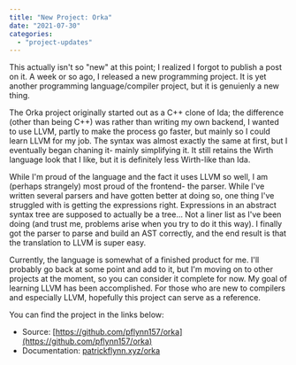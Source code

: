 ```yaml
---
title: "New Project: Orka"
date: "2021-07-30"
categories: 
  - "project-updates"
---
```


This actually isn't so "new" at this point; I realized I forgot to publish a post on it. A week or so ago, I released a new programming project. It is yet another programming language/compiler project, but it is genuienly a new thing.

The Orka project originally started out as a C++ clone of Ida; the difference (other than being C++) was rather than writing my own backend, I wanted to use LLVM, partly to make the process go faster, but mainly so I could learn LLVM for my job. The syntax was almost exactly the same at first, but I eventually began chaning it- mainly simplifying it. It still retains the Wirth language look that I like, but it is definitely less Wirth-like than Ida.

While I'm proud of the language and the fact it uses LLVM so well, I am (perhaps strangely) most proud of the frontend- the parser. While I've written several parsers and have gotten better at doing so, one thing I've struggled with is getting the expressions right. Expressions in an abstract syntax tree are supposed to actually be a tree... Not a liner list as I've been doing (and trust me, problems arise when you try to do it this way). I finally got the parser to parse and build an AST correctly, and the end result is that the translation to LLVM is super easy.

Currently, the language is somewhat of a finished product for me. I'll probably go back at some point and add to it, but I'm moving on to other projects at the moment, so you can consider it complete for now. My goal of learning LLVM has been accomplished. For those who are new to compilers and especially LLVM, hopefully this project can serve as a reference.

You can find the project in the links below:

- Source: [https://github.com/pflynn157/orka](https://github.com/pflynn157/orka)
- Documentation: [patrickflynn.xyz/orka](/orka.html)

